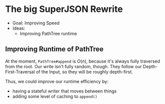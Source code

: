 # The big SuperJSON Rewrite

- Goal: Improving Speed
- Ideas:
  - Improving PathTree runtime


## Improving Runtime of PathTree

At the moment, `PathTree#append` is $O(n)$, because it's always fully traversed from the root.
Our write isn't fully random, though. They follow our Depth-First-Traversal of the Input, so they will be roughly depth-first.

Thus, we could improve our runtime efficiency by:

- having a stateful writer that moves between things
- adding some level of caching to `append()`